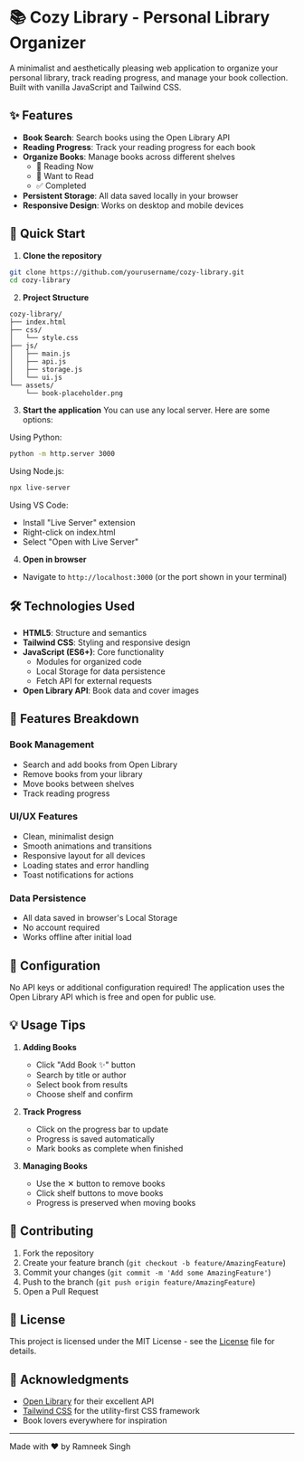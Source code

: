 # 📚 Cozy Library - Personal Library Organizer

A minimalist and aesthetically pleasing web application to organize your personal library, track reading progress, and manage your book collection. Built with vanilla JavaScript and Tailwind CSS.

## ✨ Features

- **Book Search**: Search books using the Open Library API
- **Reading Progress**: Track your reading progress for each book
- **Organize Books**: Manage books across different shelves
  - 📖 Reading Now
  - 🌟 Want to Read
  - ✅ Completed
- **Persistent Storage**: All data saved locally in your browser
- **Responsive Design**: Works on desktop and mobile devices

## 🚀 Quick Start

1. **Clone the repository**
```bash
git clone https://github.com/yourusername/cozy-library.git
cd cozy-library
```

2. **Project Structure**
```
cozy-library/
├── index.html
├── css/
│   └── style.css
├── js/
│   ├── main.js
│   ├── api.js
│   ├── storage.js
│   └── ui.js
└── assets/
    └── book-placeholder.png
```

3. **Start the application**
You can use any local server. Here are some options:

Using Python:
```bash
python -m http.server 3000
```

Using Node.js:
```bash
npx live-server
```

Using VS Code:
- Install "Live Server" extension
- Right-click on index.html
- Select "Open with Live Server"

4. **Open in browser**
- Navigate to `http://localhost:3000` (or the port shown in your terminal)

## 🛠️ Technologies Used

- **HTML5**: Structure and semantics
- **Tailwind CSS**: Styling and responsive design
- **JavaScript (ES6+)**: Core functionality
  - Modules for organized code
  - Local Storage for data persistence
  - Fetch API for external requests
- **Open Library API**: Book data and cover images

## 📱 Features Breakdown

### Book Management
- Search and add books from Open Library
- Remove books from your library
- Move books between shelves
- Track reading progress

### UI/UX Features
- Clean, minimalist design
- Smooth animations and transitions
- Responsive layout for all devices
- Loading states and error handling
- Toast notifications for actions

### Data Persistence
- All data saved in browser's Local Storage
- No account required
- Works offline after initial load

## 🔧 Configuration

No API keys or additional configuration required! The application uses the Open Library API which is free and open for public use.

## 💡 Usage Tips

1. **Adding Books**
   - Click "Add Book ✨" button
   - Search by title or author
   - Select book from results
   - Choose shelf and confirm

2. **Track Progress**
   - Click on the progress bar to update
   - Progress is saved automatically
   - Mark books as complete when finished

3. **Managing Books**
   - Use the ✕ button to remove books
   - Click shelf buttons to move books
   - Progress is preserved when moving books

## 🤝 Contributing

1. Fork the repository
2. Create your feature branch (`git checkout -b feature/AmazingFeature`)
3. Commit your changes (`git commit -m 'Add some AmazingFeature'`)
4. Push to the branch (`git push origin feature/AmazingFeature`)
5. Open a Pull Request

## 📝 License

This project is licensed under the MIT License - see the [License](License.md) file for details.

## 🙏 Acknowledgments

- [Open Library](https://openlibrary.org/) for their excellent API
- [Tailwind CSS](https://tailwindcss.com/) for the utility-first CSS framework
- Book lovers everywhere for inspiration

---

Made with ❤️ by Ramneek Singh
